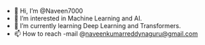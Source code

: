 - 👋 Hi, I’m @Naveen7000
- 👀 I’m interested in Machine Learning and AI.
- 🌱 I’m currently learning Deep Learning and Transformers.
- 📫 How to reach -mail @naveenkumarreddynaguru@gmail.com 

<!---
Naveen7000/Naveen7000 is a ✨ special ✨ repository because its `README.md` (this file) appears on your GitHub profile.
You can click the Preview link to take a look at your changes.
--->
